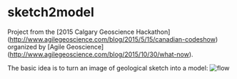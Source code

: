# sketch2model

Project from the [2015 Calgary Geoscience Hackathon] (http://www.agilegeoscience.com/blog/2015/5/15/canadian-codeshow) organized by [Agile Geoscience] (http://www.agilegeoscience.com/blog/2015/10/30/what-now).

The basic idea is to turn an image of geological sketch into a model:
![flow](https://raw.githubusercontent.com/mycarta/sketch2model/master/workflow.PNG)
